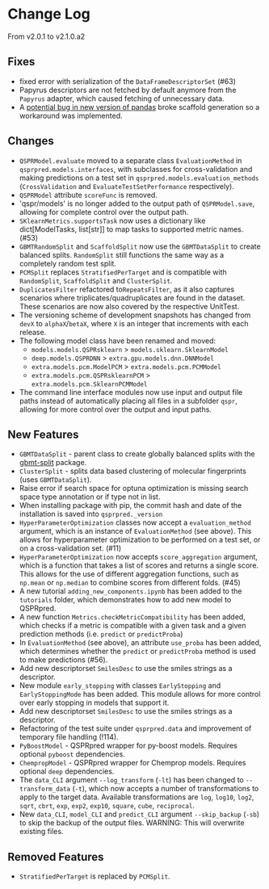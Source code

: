 # Change Log

From v2.0.1 to v2.1.0.a2

## Fixes

- fixed error with serialization of the `DataFrameDescriptorSet` (#63)
- Papyrus descriptors are not fetched by default anymore from the `Papyrus`  adapter, which caused fetching of unnecessary data.
- A [potential bug in new version of pandas](https://github.com/pandas-dev/pandas/issues/55009)  broke scaffold generation so a workaround was implemented.

## Changes
- `QSPRModel.evaluate` moved to a separate class `EvaluationMethod` in `qsprpred.models.interfaces`, with subclasses for cross-validation and making predictions on a test set in `qsprpred.models.evaluation_methods` (`CrossValidation` and `EvaluateTestSetPerformance` respectively).
- `QSPRModel` attribute `scoreFunc` is removed.
- 'qspr/models' is no longer added to the output path of `QSPRModel.save`, allowing for complete control over the output path.
- `SKlearnMetrics.supportsTask` now uses a dictionary like dict[ModelTasks, list[str]] to map tasks to supported metric names. (#53)
- `GBMTRandomSplit` and `ScaffoldSplit` now use the `GBMTDataSplit` to create balanced splits. `RandomSplit` still functions the same way as a completely random test split.
- `PCMSplit` replaces `StratifiedPerTarget` and is compatible with `RandomSplit`, `ScaffoldSplit` and `ClusterSplit`.
- `DuplicatesFilter` refactored to`RepeatsFilter`, as it also captures scenarios where triplicates/quadruplicates are found in the dataset. These scenarios are now also covered by the respective UnitTest.
- The versioning scheme of development snapshots has changed from `devX` to `alphaX`/`betaX`, where `X` is an integer that increments with each release.
- The following model class have been renamed and moved:
    - `models.models.QSPRsklearn` > `models.sklearn.SklearnModel`
    - `deep.models.QSPRDNN` > `extra.gpu.models.dnn.DNNModel`
    - `extra.models.pcm.ModelPCM` > `extra.models.pcm.PCMModel`
    - `extra.models.pcm.QSPRsklearnPCM` > `extra.models.pcm.SklearnPCMModel`
- The command line interface modules now use input and output file paths instead
  of automatically placing all files in a subfolder `qspr`, allowing for more
  control over the output and input paths.

## New Features
- `GBMTDataSplit` - parent class to create globally balanced splits with the [gbmt-split](https://github.com/sohviluukkonen/gbmt-splits) package.
- `ClusterSplit` - splits data based clustering of molecular fingerprints (uses `GBMTDataSplit`).
- Raise error if search space for optuna optimization is missing search space type annotation or if type not in list.
- When installing package with pip, the commit hash and date of the installation is saved into `qsprpred._version`
- `HyperParameterOptimization` classes now accept a `evaluation_method` argument, which is an instance of `EvaluationMethod` (see above). This allows for hyperparameter optimization to be performed on a test set, or on a cross-validation set. (#11)
- `HyperParameterOptimization` now accepts `score_aggregation` argument, which is a function that takes a list of scores and returns a single score. This allows for the use of different aggregation functions, such as `np.mean` or `np.median` to combine scores from different folds. (#45)
- A new tutorial `adding_new_components.ipynb` has been added to the `tutorials` folder, which demonstrates how to add new model to QSPRpred.
- A new function `Metrics.checkMetricCompatibility` has been added, which checks if a metric is compatible with a given task and a given prediction methods (i.e. `predict` or `predictProba`)
- In `EvaluationMethod` (see above), an attribute `use_proba` has been added, which determines whether the `predict` or `predictProba` method is used to make predictions (#56).
- Add new descriptorset `SmilesDesc` to use the smiles strings as a descriptor.
- New module `early_stopping` with classes `EarlyStopping` and `EarlyStoppingMode` has been added. This module allows for more control over early stopping in models that support it.
- Add new descriptorset `SmilesDesc` to use the smiles strings as a descriptor.
- Refactoring of the test suite under `qsprpred.data` and improvement of temporary file handling (!114).
- `PyBoostModel` - QSPRpred wrapper for py-boost models. Requires optional `pyboost` dependencies.
- `ChempropModel` - QSPRpred wrapper for Chemprop models. Requires optional `deep` dependencies.
- The `data_CLI` argument `--log_transform` (`-lt`) has been changed to `--transform_data` (`-t`), which now accepts a number of transformations to apply to the target data. Available transformations are `log`, `log10`, `log2`, `sqrt`, `cbrt`, `exp`, `exp2`, `exp10`, `square`, `cube`, `reciprocal`.
- New `data_CLI`, `model_CLI` and `predict_CLI` argument `--skip_backup` (`-sb`) to skip the backup of the output files. WARNING: This will overwrite existing files.

## Removed Features
- `StratifiedPerTarget` is replaced by `PCMSplit`.
